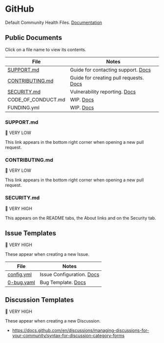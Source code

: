 # GitHub

Default Community Health Files.
[Documentation](https://docs.github.com/en/communities/setting-up-your-project-for-healthy-contributions/creating-a-default-community-health-file)

## Public Documents

Click on a file name to view its contents.

| File                                       | Notes                                                                                                                                                                             |
| ------------------------------------------ | --------------------------------------------------------------------------------------------------------------------------------------------------------------------------------- |
| [SUPPORT.md](.github/SUPPORT.md)           | Guide for contacting support. [Docs](https://docs.github.com/en/communities/setting-up-your-project-for-healthy-contributions/adding-support-resources-to-your-project)           |
| [CONTRIBUTING.md](.github/CONTRIBUTING.md) | Guide for creating pull requests. [Docs](https://docs.github.com/en/communities/setting-up-your-project-for-healthy-contributions/setting-guidelines-for-repository-contributors) |
| [SECURITY.md](.github/SECURITY.md)         | Vulnerability reporting. [Docs](https://docs.github.com/en/code-security/getting-started/adding-a-security-policy-to-your-repository)                                             |
| CODE_OF_CONDUCT.md                         | WIP. [Docs](https://docs.github.com/en/communities/setting-up-your-project-for-healthy-contributions/adding-a-code-of-conduct-to-your-project)                                    |
| FUNDING.yml                                | WIP. [Docs](https://docs.github.com/en/repositories/managing-your-repositorys-settings-and-features/customizing-your-repository/displaying-a-sponsor-button-in-your-repository)   |

### SUPPORT.md

👀 VERY LOW

This link appears in the bottom right corner when opening a new pull request.

### CONTRIBUTING.md

👀 VERY LOW

This link appears in the bottom right corner when opening a new pull request.

### SECURITY.md

👀 VERY HIGH

This appears on the README tabs, the About links and on the Security tab.

## Issue Templates

👀 VERY HIGH

These appear when creating a new Issue.

| File                                            | Notes                                                                                                                                                                            |
| ----------------------------------------------- | -------------------------------------------------------------------------------------------------------------------------------------------------------------------------------- |
| [config.yml](.github/ISSUE_TEMPLATE/config.yml) | Issue Configuration. [Docs](https://docs.github.com/en/communities/using-templates-to-encourage-useful-issues-and-pull-requests/configuring-issue-templates-for-your-repository) |
| [0-bug.yaml](.github/ISSUE_TEMPLATE/0-bug.yaml) | Bug Template. [Docs](https://docs.github.com/en/communities/using-templates-to-encourage-useful-issues-and-pull-requests/configuring-issue-templates-for-your-repository)        |

## Discussion Templates

👀 VERY HIGH

These appear when creating a new Discussion.

- https://docs.github.com/en/discussions/managing-discussions-for-your-community/syntax-for-discussion-category-forms
